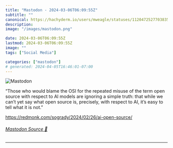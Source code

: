 ```yaml
---
title: "Mastodon - 2024-03-06T06:09:55Z"
subtitle: ""
canonical: https://hachyderm.io/users/mweagle/statuses/112047252770383522
description:
image: "/images/mastodon.png"

date: 2024-03-06T06:09:55Z
lastmod: 2024-03-06T06:09:55Z
image: ""
tags: ["Social Media"]

categories: ["mastodon"]
# generated: 2024-04-05T16:46:01-07:00
---
```

![Mastodon](/images/mastodon.png)

<p>“Those who would blame the OSI for the repeated misuse of the term open source with respect to AI models are ignoring a simple truth: that while we can’t yet say what open source is, precisely, with respect to AI, it’s easy to tell what it is not.”</p><p><a href="https://redmonk.com/sogrady/2024/02/26/ai-open-source/" target="_blank" rel="nofollow noopener noreferrer" translate="no"><span class="invisible">https://</span><span class="ellipsis">redmonk.com/sogrady/2024/02/26</span><span class="invisible">/ai-open-source/</span></a></p>


###### [Mastodon Source 🐘](https://hachyderm.io/@mweagle/112047252770383522)

___
